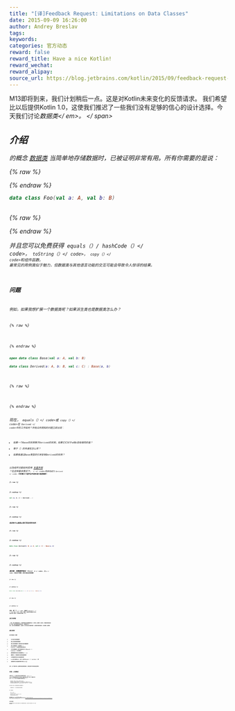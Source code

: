 ```yaml
---
title: "[译]Feedback Request: Limitations on Data Classes"
date: 2015-09-09 16:26:00
author: Andrey Breslav
tags:
keywords:
categories: 官方动态
reward: false
reward_title: Have a nice Kotlin!
reward_wechat:
reward_alipay:
source_url: https://blog.jetbrains.com/kotlin/2015/09/feedback-request-limitations-on-data-classes/
---
```


M13即将到来，我们计划稍后一点。这是对Kotlin未来变化的反馈请求。
我们希望比以后提供Kotlin 1.0，这使我们推迟了一些我们没有足够的信心的设计选择。今天我们讨论<em>数据类</ em>。<span id =“more-2472”> </ span>
## 介绍

的概念 [数据类](http://kotlinlang.org/docs/reference/data-classes.html) 当简单地存储数据时，已被证明非常有用。所有你需要的是说：

{% raw %}
<p></p>
{% endraw %}

```kotlin
data class Foo(val a: A, val b: B)
 
```

{% raw %}
<p></p>
{% endraw %}

并且您可以免费获得<code> equals（）/ hashCode（）</ code>，<code> toString（）</ code>，<code> copy（）</ code>和组件函数。
最常见的用例类似于魅力，但数据类与其他语言功能的交互可能会导致令人惊讶的结果。
## 问题

例如，如果我想扩展一个数据类呢？如果派生类也是数据类怎么办？

{% raw %}
<p></p>
{% endraw %}

```kotlin
open data class Base(val a: A, val b: B)
 
data class Derived(a: A, b: B, val c: C) : Base(a, b)
 
```

{% raw %}
<p></p>
{% endraw %}

现在，<code> equals（）</ code>或<code> copy（）</ code>在<code> Derived </ code>中的工作如何？所有众所周知的问题立即出现：

* 如果一个Base的实例等于Derived的实例，如果它们对于a和b具有相同的值？
* 等于（）的传递性怎么样？
* 如果我通过Base类型的引用复制Derived的实例？

以及组件功能如何启用 [多重声明](http://kotlinlang.org/docs/reference/multi-declarations.html) ？在这种基本情况下，<code> c </ code>简单地成为<code> Derived </ code> <strong>中的第三个组件似乎或多或少是逻辑的：

{% raw %}
<p></p>
{% endraw %}

```kotlin
val (a, b, c) = Derived(...)
 
```

{% raw %}
<p></p>
{% endraw %}

但没有什么能阻止我们写这样的东西：

{% raw %}
<p></p>
{% endraw %}

```kotlin
data class Derived(b: B, a: A, val c: C) : Base(a, b)
 
```

{% raw %}
<p></p>
{% endraw %}

请注意，参数顺序相反：first <code> b </ code>，比<code> a </ code>。现在还不清楚。而且可能会变得更糟：

{% raw %}
<p></p>
{% endraw %}

```kotlin
data class Derived(val c: C, b: B, a: A) : Base(a, b)
 
```

{% raw %}
<p></p>
{% endraw %}

现在，第一个<code> c </ code>，继承的<code> component1（）：A </ code>只是一个冲突，它不是一个覆盖，但是这样的重载也不合法。
这些只是一些例子，还有更多的问题，大小。
## 我们的策略

一方面，我们不确定是否有一个优雅的继承涉及数据类的设计。我们有一些草图，但没有一个看起来很有前途。
另一方面，我们现在想完成语言设计，能够发货1.0。
所以，我们决定限制数据类，以排除1.0中的所有有问题的案例，以便我们稍后再回来，也许解除一些限制。
## 建议限制

我们将要做以下事情：

* 允许从接口继承数据类
* 禁止从其他类继承数据类
* 禁止开放的数据类（即其他类不能扩展数据类）
* 禁止内部数据类（不清楚等于（）/ hashCode（）应该如何处理外部引用）
* 允许本地数据类（闭包不是结构化的，所以equals（）/ hashCode（）可以忽略它）
* 要求数据类的所有主构造函数的val / var
* 需要至少一个数据类的主要构造函数参数
* 允许数据类的私有主构造函数参数
* var在各方​​面都与val一样好（他们参与equals（）/ hashCode（）等）
* 在数据类的主构造函数参数中禁止varargs

再次，这个清单中的一些限制可能会稍后解决，但现在我们不想处理这些情况。
## 附录。比较数组

这是JVM上一个长期以来的众所周知的问题：<code> equals（）</ code>对于数组和集合的工作方式不同。集合在结构上进行了比较，而数组不是，<code> equals（）</ code>对于他们来说只是采用参考平等：<code> this === other </ code>。
目前，Kotlin数据类在这个问题上表现不好：

* 如果你声明一个组件是一个数组，它将在结构上进行比较，
* 但是如果它是一个多维数组（数组数组），那么子阵列将被比较（通过数组上的equals（）），
* 并且如果组件的声明类型是Any或T，但在运行时它恰好是一个数组，equals（）也将被调用。

这种行为是不一致的，我们决定按照最小阻力的路径解决它：

* 总是使用equals（）作为所有其他对象来比较数组

所以，每当你说

* arr1 == arr2
* arr在setOfArrays中
* DataClass（arr1）== DataClass（arr2）
* 或沿着这些线路的其他任何东西，

你可以通过<code> equals（）</ code>来比较数组，也就是说。
我们很乐意解决与集合不一致的问题，但唯一平凡的修复方式似乎是将它固定在Java中，这超出了任何人的力量，AFAIK <img alt =“:)”class =“wp-smiley” data-recalc-dims =“1”src =“https://i2.wp.com/blog.jetbrains.com/kotlin/wp-includes/images/smilies/simple-smile.png?w=640&amp;ssl= 1“style =”height：1em; max-height：1em;“/>
## 征求反馈意见

请分享您对建议变更的意见。我们或多或少对数组有所了解，对数据类的限制也很有信心，但是对于更广泛的用例来说，总是一个好主意。
谢谢你的帮助！
